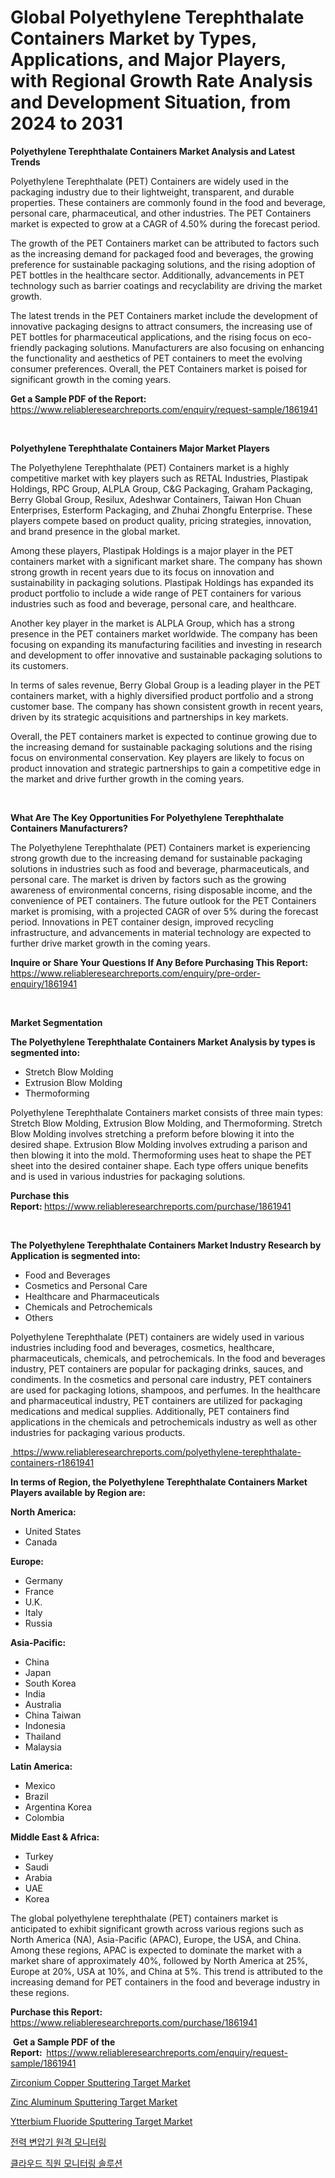 <p><h1>Global Polyethylene Terephthalate Containers Market by Types, Applications, and Major Players, with Regional Growth Rate Analysis and Development Situation, from 2024 to 2031</h1></p><p><strong>Polyethylene Terephthalate Containers Market Analysis and Latest Trends</strong></p>
<p><p>Polyethylene Terephthalate (PET) Containers are widely used in the packaging industry due to their lightweight, transparent, and durable properties. These containers are commonly found in the food and beverage, personal care, pharmaceutical, and other industries. The PET Containers market is expected to grow at a CAGR of 4.50% during the forecast period.</p><p>The growth of the PET Containers market can be attributed to factors such as the increasing demand for packaged food and beverages, the growing preference for sustainable packaging solutions, and the rising adoption of PET bottles in the healthcare sector. Additionally, advancements in PET technology such as barrier coatings and recyclability are driving the market growth.</p><p>The latest trends in the PET Containers market include the development of innovative packaging designs to attract consumers, the increasing use of PET bottles for pharmaceutical applications, and the rising focus on eco-friendly packaging solutions. Manufacturers are also focusing on enhancing the functionality and aesthetics of PET containers to meet the evolving consumer preferences. Overall, the PET Containers market is poised for significant growth in the coming years.</p></p>
<p><strong>Get a Sample PDF of the Report:&nbsp;</strong> <a href="https://www.reliableresearchreports.com/enquiry/request-sample/1861941">https://www.reliableresearchreports.com/enquiry/request-sample/1861941</a></p>
<p>&nbsp;</p>
<p><strong>Polyethylene Terephthalate Containers Major Market Players</strong></p>
<p><p>The Polyethylene Terephthalate (PET) Containers market is a highly competitive market with key players such as RETAL Industries, Plastipak Holdings, RPC Group, ALPLA Group, C&G Packaging, Graham Packaging, Berry Global Group, Resilux, Adeshwar Containers, Taiwan Hon Chuan Enterprises, Esterform Packaging, and Zhuhai Zhongfu Enterprise. These players compete based on product quality, pricing strategies, innovation, and brand presence in the global market.</p><p>Among these players, Plastipak Holdings is a major player in the PET containers market with a significant market share. The company has shown strong growth in recent years due to its focus on innovation and sustainability in packaging solutions. Plastipak Holdings has expanded its product portfolio to include a wide range of PET containers for various industries such as food and beverage, personal care, and healthcare.</p><p>Another key player in the market is ALPLA Group, which has a strong presence in the PET containers market worldwide. The company has been focusing on expanding its manufacturing facilities and investing in research and development to offer innovative and sustainable packaging solutions to its customers.</p><p>In terms of sales revenue, Berry Global Group is a leading player in the PET containers market, with a highly diversified product portfolio and a strong customer base. The company has shown consistent growth in recent years, driven by its strategic acquisitions and partnerships in key markets.</p><p>Overall, the PET containers market is expected to continue growing due to the increasing demand for sustainable packaging solutions and the rising focus on environmental conservation. Key players are likely to focus on product innovation and strategic partnerships to gain a competitive edge in the market and drive further growth in the coming years.</p></p>
<p>&nbsp;</p>
<p><strong>What Are The Key Opportunities For Polyethylene Terephthalate Containers Manufacturers?</strong></p>
<p><p>The Polyethylene Terephthalate (PET) Containers market is experiencing strong growth due to the increasing demand for sustainable packaging solutions in industries such as food and beverage, pharmaceuticals, and personal care. The market is driven by factors such as the growing awareness of environmental concerns, rising disposable income, and the convenience of PET containers. The future outlook for the PET Containers market is promising, with a projected CAGR of over 5% during the forecast period. Innovations in PET container design, improved recycling infrastructure, and advancements in material technology are expected to further drive market growth in the coming years.</p></p>
<p><strong>Inquire or Share Your Questions If Any Before Purchasing This Report:</strong> <a href="https://www.reliableresearchreports.com/enquiry/pre-order-enquiry/1861941">https://www.reliableresearchreports.com/enquiry/pre-order-enquiry/1861941</a></p>
<p>&nbsp;</p>
<p><strong>Market Segmentation</strong></p>
<p><strong>The Polyethylene Terephthalate Containers Market Analysis by types is segmented into:</strong></p>
<p><ul><li>Stretch Blow Molding</li><li>Extrusion Blow Molding</li><li>Thermoforming</li></ul></p>
<p><p>Polyethylene Terephthalate Containers market consists of three main types: Stretch Blow Molding, Extrusion Blow Molding, and Thermoforming. Stretch Blow Molding involves stretching a preform before blowing it into the desired shape. Extrusion Blow Molding involves extruding a parison and then blowing it into the mold. Thermoforming uses heat to shape the PET sheet into the desired container shape. Each type offers unique benefits and is used in various industries for packaging solutions.</p></p>
<p><strong>Purchase this Report:&nbsp;</strong><a href="https://www.reliableresearchreports.com/purchase/1861941">https://www.reliableresearchreports.com/purchase/1861941</a></p>
<p>&nbsp;</p>
<p><strong>The Polyethylene Terephthalate Containers Market Industry Research by Application is segmented into:</strong></p>
<p><ul><li>Food and Beverages</li><li>Cosmetics and Personal Care</li><li>Healthcare and Pharmaceuticals</li><li>Chemicals and Petrochemicals</li><li>Others</li></ul></p>
<p><p>Polyethylene Terephthalate (PET) containers are widely used in various industries including food and beverages, cosmetics, healthcare, pharmaceuticals, chemicals, and petrochemicals. In the food and beverages industry, PET containers are popular for packaging drinks, sauces, and condiments. In the cosmetics and personal care industry, PET containers are used for packaging lotions, shampoos, and perfumes. In the healthcare and pharmaceutical industry, PET containers are utilized for packaging medications and medical supplies. Additionally, PET containers find applications in the chemicals and petrochemicals industry as well as other industries for packaging various products.</p></p>
<p><a href="https://www.reliableresearchreports.com/polyethylene-terephthalate-containers-r1861941">&nbsp;https://www.reliableresearchreports.com/polyethylene-terephthalate-containers-r1861941</a></p>
<p><strong>In terms of Region, the Polyethylene Terephthalate Containers Market Players available by Region are:</strong></p>
<p>
    <p> <strong> North America: </strong>
        <ul>
            <li>United States</li>
            <li>Canada</li>
        </ul>
        </p> 
    <p> <strong> Europe: </strong>
        <ul>
            <li>Germany</li>
            <li>France</li>
            <li>U.K.</li>
            <li>Italy</li>
            <li>Russia</li>
        </ul>
        </p> 
    <p> <strong> Asia-Pacific: </strong>
        <ul>
            <li>China</li>
            <li>Japan</li>
            <li>South Korea</li>
            <li>India</li>
            <li>Australia</li>
            <li>China Taiwan</li>
            <li>Indonesia</li>
            <li>Thailand</li>
            <li>Malaysia</li>
        </ul>
        </p> 
    <p> <strong> Latin America: </strong>
        <ul>
            <li>Mexico</li>
            <li>Brazil</li>
            <li>Argentina Korea</li>
            <li>Colombia</li>
        </ul>
        </p> 
    <p> <strong> Middle East & Africa: </strong>
        <ul>
            <li>Turkey</li>
            <li>Saudi</li>
            <li>Arabia</li>
            <li>UAE</li>
            <li>Korea</li>
        </ul>
    </p>
    </p>
<p><p>The global polyethylene terephthalate (PET) containers market is anticipated to exhibit significant growth across various regions such as North America (NA), Asia-Pacific (APAC), Europe, the USA, and China. Among these regions, APAC is expected to dominate the market with a market share of approximately 40%, followed by North America at 25%, Europe at 20%, USA at 10%, and China at 5%. This trend is attributed to the increasing demand for PET containers in the food and beverage industry in these regions.</p></p>
<p><strong>Purchase this Report: </strong><a href="https://www.reliableresearchreports.com/purchase/1861941">https://www.reliableresearchreports.com/purchase/1861941</a></p>
<p>&nbsp;<strong>Get a Sample PDF of the Report:&nbsp;&nbsp;</strong><a href="https://www.reliableresearchreports.com/enquiry/request-sample/1861941">https://www.reliableresearchreports.com/enquiry/request-sample/1861941</a></p>
<p><strong></strong></p>
<p><p><a href="https://github.com/theanastasiyah/Market-Research-Report-List-1/blob/main/zirconium-copper-sputtering-target-market.md">Zirconium Copper Sputtering Target Market</a></p><p><a href="https://github.com/lukmanduiky01/Market-Research-Report-List-1/blob/main/zinc-aluminum-sputtering-target-market.md">Zinc Aluminum Sputtering Target Market</a></p><p><a href="https://github.com/BraidenLucas2019/Market-Research-Report-List-1/blob/main/ytterbium-fluoride-sputtering-target-market.md">Ytterbium Fluoride Sputtering Target Market</a></p><p><a href="https://github.com/rrmadityapu/Market-Research-Report-List-2/blob/main/440585483268.md">전력 변압기 원격 모니터링</a></p><p><a href="https://github.com/njolsky1/Market-Research-Report-List-2/blob/main/513277283269.md">클라우드 직원 모니터링 솔루션</a></p></p>
